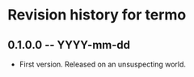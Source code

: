 # Revision history for termo

## 0.1.0.0 -- YYYY-mm-dd

* First version. Released on an unsuspecting world.
